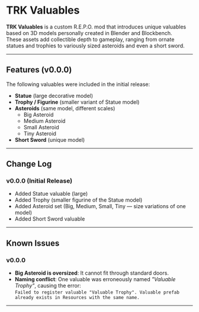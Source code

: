# TRK Valuables

**TRK Valuables** is a custom R.E.P.O. mod that introduces unique valuables based on 3D models personally created in Blender and Blockbench.  
These assets add collectible depth to gameplay, ranging from ornate statues and trophies to variously sized asteroids and even a short sword.

---

## Features (v0.0.0)

The following valuables were included in the initial release:

- **Statue** (large decorative model)  
- **Trophy / Figurine** (smaller variant of Statue model)  
- **Asteroids** (same model, different scales)  
  - Big Asteroid  
  - Medium Asteroid  
  - Small Asteroid  
  - Tiny Asteroid  
- **Short Sword** (unique model)  

---

## Change Log

### v0.0.0 (Initial Release)
- Added Statue valuable (large)  
- Added Trophy (smaller figurine of the Statue model)  
- Added Asteroid set (Big, Medium, Small, Tiny — size variations of one model)  
- Added Short Sword valuable  

---

## Known Issues

### v0.0.0
- **Big Asteroid is oversized**: It cannot fit through standard doors.  
- **Naming conflict**: One valuable was erroneously named *"Valuable Trophy"*, causing the error:  
  `Failed to register valuable "Valuable Trophy". Valuable prefab already exists in Resources with the same name.`  

---
